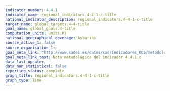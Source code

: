 ```yaml
---
indicator_number: 4.4.1
indicator_name: regional_indicators.4-4-1-c-title
national_indicator_description: regional_indicators.4-4-1-c-title
target_name: global_targets.4-4-title
goal_name: global_goals.4-title
computation_units: units.PT
national_geographical_coverage: Asturias
source_active_1: false
source_organisation_1:  
goal_meta_link: "http://www.sadei.es/datos/sad/Indicadores_ODS/metodologia/4.4.1.c.pdf"
goal_meta_link_text: Nota metodológica del indicador 4.4.1.c
data_last_update:  
data_non_statistical: false
reporting_status: complete
graph_title: regional_indicators.4-4-1-c-title
graph_type: line
---
```

